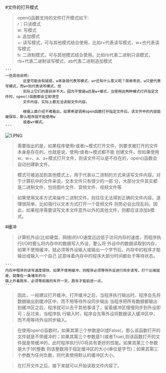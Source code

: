#文件的打开模式

> open()函数支持的文件打开模式如下:<br>
   >  r：只读模式<br>
   >  w: 写模式<br>
   >  a: 追加模式<br>
   >  +: 读写模式，可与其他模式结合使用，比如r+代表读写模式，w+也代表读写模式<br>
   >  b: 二进制模式，可与其他模式结合使用。比如rb代表二进制只读模式，rb+代表二进制读写模式，ab代表二进制追加模式<br>

    '''
    一些其他说明:
            这里可能会有疑惑，w本身就代表写模式，w+还有什么意义呢？简单来说，w只是代表写模式，而w+则代表读写模式，但
            实际上它们的差别并不大。因为不管是w还是w+模式，当使用这两种模式打开指定文件时，open()函数都会立即清空
            文件内容，实际上都无法读取文件内容。

            根据上面介绍不难看出，如果希望调用open函数打开指定文件后，该文件中的内容能被保存，那么程序就不能使用w
            或者w+模式。
    '''
![1.PNG](/Users/kingdom/Documents/githubcode/NA_PYTHON/python/training/crazy_python/chapter12/file_control/openfile/1.PNG)


>   需要指出的是，如果程序使用r或者r+模式打开文件，则要求被打开的文件本身是存在的。也就是说，使用r或者r+模式都不能
  创建文件。但如果使用w、w+、a、a+模式打开文件，则该文件可以是不存在的，open()函数会自动创建新文件。

>   模式可被追加到其他模式上，用于代表以二进制的方式来读写文件内容。对于计算机中的文件来说，文本文件只有很少的一部
  分，大部分文件其实都是二进制文件，包括图片文件、音频文件、视频文件等

>   如果使用文本方式来操作二进制文件，则往往无法得到正确的文件内容。道理很简单，比如强行以文本方式打开一个音频文件
  则势必会出现乱码。因此，如果程序需要读写文本文件意外以外的其他文件，则都应该添加b模式。


#缓冲
> 计算机外设(比如硬盘、网络)的I/O速度远远低于访问内存的速度，而程序执行I/O时要么将内存中的数据写入外设，要么将
  外设中的数据读取到内存，如果不使用缓冲，就必须等外设输入或输出一个字节后，内存中的程序才能输出或输入一个自己
  这意味着内存中的程序大部分时间都处于等待状态。

    '''
    内存中程序的读写速度很快，如果不使用缓冲，则程序必须等待外设进行同步读写。打个比喻就是，就像在一条堵车的马
    路上开着跑车，必须等前面的车开一天，跑车才能前进一点。
    '''
> 因此，一般建议打开缓冲。打开缓冲之后，当程序执行输出时，程序会先将数据输出到缓冲区中，而不用等待外设同步输出
  当程序把所有数据都输出到缓冲区之后，程序就可以去干其他事请了，留着缓冲区慢慢同步到外设即可；反过来，当程序执
  行输入时，程序会先等外设将数据读入缓冲区中，而不用等待外设同步输入。

> 在使用open()函数时，如果其第三个参数是0(或False)，那么该函数打开的文件就是不带缓冲的；如果其第三个参数是1
  (或者True),则该函数打开的文件就是带缓冲的，此时程序执行I/O将具有更好的性能。如果其第三个参数是大于1的整数
  则该整数用于指定缓冲区的大小(单位是字节)；如果其第三个参数为任何负数，则代表使用默认的缓冲区大小。

> 在打开文件之后，接下来就可以开始读取文件内容了。
